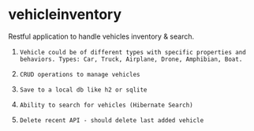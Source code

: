 # vehicleinventory
Restful application to handle vehicles inventory & search.

1)     Vehicle could be of different types with specific properties and behaviors. Types: Car, Truck, Airplane, Drone, Amphibian, Boat.

2)     CRUD operations to manage vehicles

3)     Save to a local db like h2 or sqlite

4)     Ability to search for vehicles (Hibernate Search)

4)     Delete recent API - should delete last added vehicle
